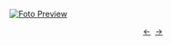 [![Foto Preview](preview/n361.avif)](https://20essentials.github.io/project-000-361)

<div align="center" style="display: flex; justify-content: center;">
  <a  href="https://github.com/20essentials/project-000-360" target="_blank">&#8592;</a>
  &nbsp;&nbsp;
  <a  href="https://github.com/20essentials/project-000-362" target="_blank">&#8594;</a>
</div>
